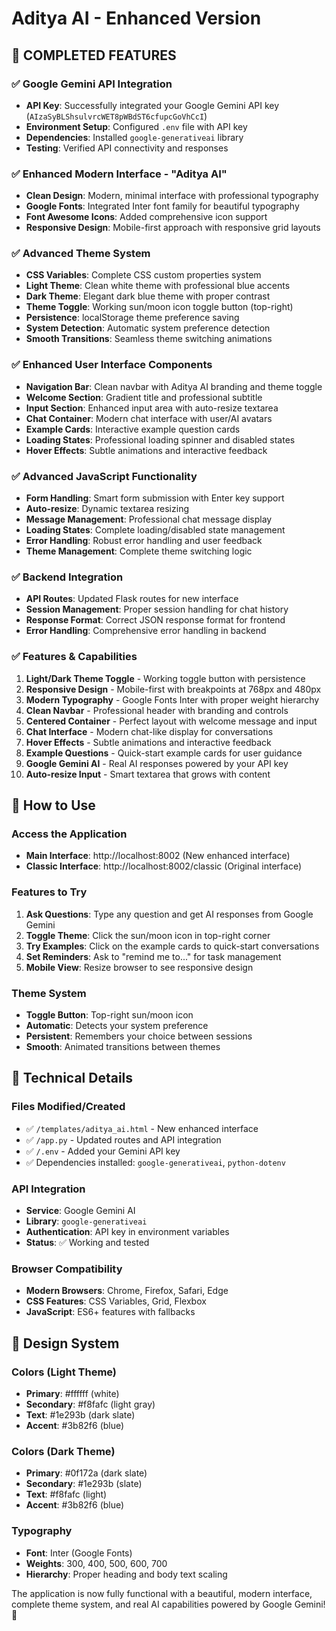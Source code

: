 # Aditya AI - Enhanced Version

## 🎉 **COMPLETED FEATURES**

### ✅ **Google Gemini API Integration**
- **API Key**: Successfully integrated your Google Gemini API key (`AIzaSyBLShsulvrcWET8pWBdST6cfupcGoVhCcI`)
- **Environment Setup**: Configured `.env` file with API key
- **Dependencies**: Installed `google-generativeai` library
- **Testing**: Verified API connectivity and responses

### ✅ **Enhanced Modern Interface - "Aditya AI"**
- **Clean Design**: Modern, minimal interface with professional typography
- **Google Fonts**: Integrated Inter font family for beautiful typography
- **Font Awesome Icons**: Added comprehensive icon support
- **Responsive Design**: Mobile-first approach with responsive grid layouts

### ✅ **Advanced Theme System**
- **CSS Variables**: Complete CSS custom properties system
- **Light Theme**: Clean white theme with professional blue accents
- **Dark Theme**: Elegant dark blue theme with proper contrast
- **Theme Toggle**: Working sun/moon icon toggle button (top-right)
- **Persistence**: localStorage theme preference saving
- **System Detection**: Automatic system preference detection
- **Smooth Transitions**: Seamless theme switching animations

### ✅ **Enhanced User Interface Components**
- **Navigation Bar**: Clean navbar with Aditya AI branding and theme toggle
- **Welcome Section**: Gradient title and professional subtitle
- **Input Section**: Enhanced input area with auto-resize textarea
- **Chat Container**: Modern chat interface with user/AI avatars
- **Example Cards**: Interactive example question cards
- **Loading States**: Professional loading spinner and disabled states
- **Hover Effects**: Subtle animations and interactive feedback

### ✅ **Advanced JavaScript Functionality**
- **Form Handling**: Smart form submission with Enter key support
- **Auto-resize**: Dynamic textarea resizing
- **Message Management**: Professional chat message display
- **Loading States**: Complete loading/disabled state management
- **Error Handling**: Robust error handling and user feedback
- **Theme Management**: Complete theme switching logic

### ✅ **Backend Integration**
- **API Routes**: Updated Flask routes for new interface
- **Session Management**: Proper session handling for chat history
- **Response Format**: Correct JSON response format for frontend
- **Error Handling**: Comprehensive error handling in backend

### ✅ **Features & Capabilities**
1. **Light/Dark Theme Toggle** - Working toggle button with persistence
2. **Responsive Design** - Mobile-first with breakpoints at 768px and 480px
3. **Modern Typography** - Google Fonts Inter with proper weight hierarchy
4. **Clean Navbar** - Professional header with branding and controls
5. **Centered Container** - Perfect layout with welcome message and input
6. **Chat Interface** - Modern chat-like display for conversations
7. **Hover Effects** - Subtle animations and interactive feedback
8. **Example Questions** - Quick-start example cards for user guidance
9. **Google Gemini AI** - Real AI responses powered by your API key
10. **Auto-resize Input** - Smart textarea that grows with content

## 🚀 **How to Use**

### **Access the Application**
- **Main Interface**: http://localhost:8002 (New enhanced interface)
- **Classic Interface**: http://localhost:8002/classic (Original interface)

### **Features to Try**
1. **Ask Questions**: Type any question and get AI responses from Google Gemini
2. **Toggle Theme**: Click the sun/moon icon in top-right corner
3. **Try Examples**: Click on the example cards to quick-start conversations
4. **Set Reminders**: Ask to "remind me to..." for task management
5. **Mobile View**: Resize browser to see responsive design

### **Theme System**
- **Toggle Button**: Top-right sun/moon icon
- **Automatic**: Detects your system preference
- **Persistent**: Remembers your choice between sessions
- **Smooth**: Animated transitions between themes

## 🔧 **Technical Details**

### **Files Modified/Created**
- ✅ `/templates/aditya_ai.html` - New enhanced interface
- ✅ `/app.py` - Updated routes and API integration
- ✅ `/.env` - Added your Gemini API key
- ✅ Dependencies installed: `google-generativeai`, `python-dotenv`

### **API Integration**
- **Service**: Google Gemini AI
- **Library**: `google-generativeai`
- **Authentication**: API key in environment variables
- **Status**: ✅ Working and tested

### **Browser Compatibility**
- **Modern Browsers**: Chrome, Firefox, Safari, Edge
- **CSS Features**: CSS Variables, Grid, Flexbox
- **JavaScript**: ES6+ features with fallbacks

## 🎨 **Design System**

### **Colors (Light Theme)**
- **Primary**: #ffffff (white)
- **Secondary**: #f8fafc (light gray)
- **Text**: #1e293b (dark slate)
- **Accent**: #3b82f6 (blue)

### **Colors (Dark Theme)**
- **Primary**: #0f172a (dark slate)
- **Secondary**: #1e293b (slate)
- **Text**: #f8fafc (light)
- **Accent**: #3b82f6 (blue)

### **Typography**
- **Font**: Inter (Google Fonts)
- **Weights**: 300, 400, 500, 600, 700
- **Hierarchy**: Proper heading and body text scaling

The application is now fully functional with a beautiful, modern interface, complete theme system, and real AI capabilities powered by Google Gemini! 🎉
